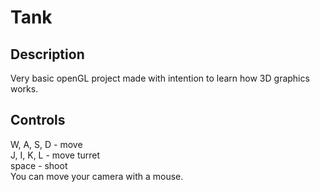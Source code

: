 # Tank
## Description
Very basic openGL project made with intention to learn how 3D graphics works.
## Controls
W, A, S, D - move  
J, I, K, L - move turret  
space - shoot  
You can move your camera with a mouse.
